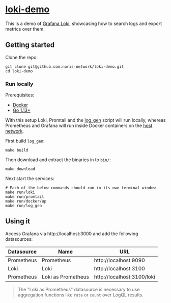 # [loki-demo](https://github.com/noris-network/loki-demo)

This is a demo of [Grafana Loki][loki], showcasing how to search logs and
export metrics over them.

## Getting started

Clone the repo:

```shell
git clone git@github.com:noris-network/loki-demo.git
cd loki-demo
```

### Run locally

Prerequisites:

- [Docker][docker]
- [Go 1.13+][go]

With this setup Loki, Promtail and the [log_gen][log_gen] script
will run locally, whereas Prometheus and Grafana will run inside
Docker containers on the [host network][docker-net].

First build `log_gen`:

```shell
make build
```

Then download and extract the binaries in to `bin/`:

```shell
make download
```

Next start the services:

```shell
# Each of the below commands should run in its own terminal window
make run/loki
make run/promtail
make run/docker/up
make run/log_gen
```

## Using it

Access Grafana via http://localhost:3000 and add the following
datasources:

Datasource|Name|URL
---|---|---
Prometheus|Prometheus|http://localhost:9090
Loki|Loki|http://localhost:3100
Prometheus|Loki as Prometheus|http://localhost:3100/loki

> The "Loki as Prometheus" datasource is necessary to use aggregation functions like
> `rate` or `count` over LogQL results.

[loki]: https://github.com/grafana/loki
[docker]: https://docs.docker.com/install/
[go]: https://golang.org/doc/install
[docker-net]: https://docs.docker.com/network/#network-driver-summary
[log_gen]: https://github.com/noris-network/loki-demo/blob/master/main.go